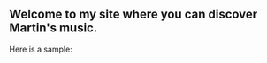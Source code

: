 
## Welcome to my site where you can discover Martin's music.
Here is a sample:

<audio ref='themeSong' src="refrain/Meet_My_Ways.mp3" autoPlay loop></audio>

<!--- 
<audiopreload="auto"autoplay="autoplay"\>
<source src="https://raw.githubusercontent.com/brodmart/refrain/Meet_My_Ways.mp3" type="audio/mp3">
</audio>
-->
